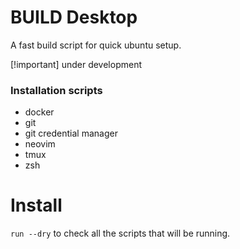 # BUILD Desktop

A fast build script for quick ubuntu setup.

[!important] under development 

### Installation scripts
- docker
- git
- git credential manager
- neovim
- tmux
- zsh

# Install

`run --dry` to check all the scripts that will be running.
